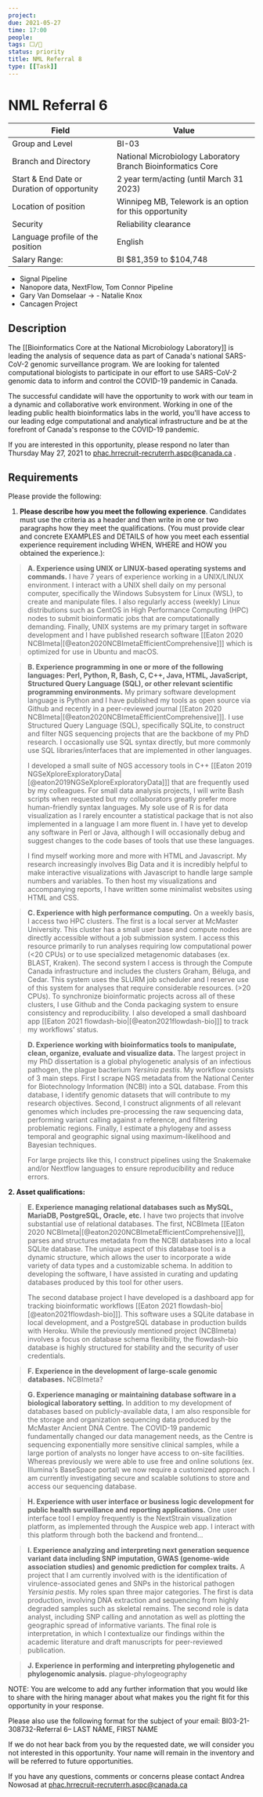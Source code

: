 ```yaml
---
project:
due: 2021-05-27
time: 17:00
people:
tags: ⬜/🧨 
status: priority
title: NML Referral 8
type: [[Task]]
---
```


# NML Referral 6

| Field                                       | Value                                                       |
| ------------------------------------------- | ----------------------------------------------------------- |
| Group and Level                             | BI-03                                                       |
| Branch and Directory                        | National Microbiology Laboratory Branch Bioinformatics Core | 
| Start & End Date or Duration of opportunity | 2 year term/acting (until March 31 2023)                    |
| Location of position                        | Winnipeg MB, Telework is an option for this opportunity                                                 |
| Security                                    | Reliability clearance                                       |
| Language profile of the position            | English                                                     |
| Salary Range:                               | BI $81,359 to $104,748                                      |


- Signal Pipeline
- Nanopore data, NextFlow, Tom Connor Pipeline
- Gary Van Domselaar -> - Natalie Knox
- Cancagen Project

## Description

The [[Bioinformatics Core at the National Microbiology Laboratory]] is leading the analysis of sequence data as part of Canada's national SARS-CoV-2 genomic surveillance program. We are looking for talented computational biologists to participate in our effort to use SARS-CoV-2 genomic data to inform and control the COVID-19 pandemic in Canada.

The successful candidate will have the opportunity to work with our team in a dynamic and collaborative work environment. Working in one of the leading public health bioinformatics labs in the world, you'll have access to our leading edge computational and analytical infrastructure and be at the forefront of Canada's response to the COVID-19 pandemic.

If you are interested in this opportunity, please respond no later than Thursday May 27, 2021 to phac.hrrecruit-recruterrh.aspc@canada.ca . 

## Requirements

Please provide the following:

1. **Please describe how you meet the following experience**. Candidates must use the criteria as a header and then write in one or two paragraphs how they meet the qualifications. (You must provide clear and concrete EXAMPLES and DETAILS of how you meet each essential experience requirement including WHEN, WHERE and HOW you obtained the experience.):

> **A. Experience using UNIX or LINUX-based operating systems and commands.**
> I have 7 years of experience working in a UNIX/LINUX environment. I interact with a UNIX shell daily on my personal computer, specifically the Windows Subsystem for Linux (WSL), to create and manipulate files. I also regularly access (weekly) Linux distributions such as CentOS in High Performance Computing (HPC) nodes to submit bioinformatic jobs that are computationally demanding. Finally, UNIX systems are my primary target in software development and I have published research software [[Eaton 2020 NCBImeta\|[@eaton2020NCBImetaEfficientComprehensive]]] which is optimized for use in Ubuntu and macOS.
> 

> **B. Experience programming in one or more of the following languages: Perl, Python, R, Bash, C, C++, Java, HTML, JavaScript, Structured Query Language (SQL), or other relevant scientific programming environments.**
> My primary software development language is Python and I have published my tools as open source via Github and recently in a peer-reviewed journal [[Eaton 2020 NCBImeta\|[@eaton2020NCBImetaEfficientComprehensive]]]. I use Structured Query Language (SQL), specifically SQLite, to construct and filter NGS sequencing projects that are the backbone of my PhD research. I occasionally use SQL syntax directly, but more commonly use SQL libraries/interfaces that are implemented in other languages.
> 
>   I developed a small suite of NGS accessory tools in C++ [[Eaton 2019 NGSeXploreExploratoryData\|[@eaton2019NGSeXploreExploratoryData]]] that are frequently used by my colleagues. For small data analysis projects, I will write Bash scripts when requested but my collaborators greatly prefer more human-friendly syntax languages. My sole use of R is for data visualization as I rarely encounter a statistical package that is not also implemented in a language I am more fluent in. I have yet to develop any software in Perl or Java, although I will occasionally debug and suggest changes to the code bases of tools that use these languages.
> 
> I find myself working more and more with HTML and Javascript. My research increasingly involves Big Data and it is incredibly helpful to make interactive visualizations with Javascript to handle large sample numbers and variables. To then host my visualizations and accompanying reports, I have written some minimalist websites using HTML and CSS.


> **C. Experience with high performance computing.**
> On a weekly basis, I access two HPC clusters. The first is a local server at McMaster University. This cluster has a small user base and compute nodes are directly accessible without a job submission system. I access this resource primarily to run analyses requiring low computational power (<20 CPUs) or to use specialized metagenomic databases (ex. BLAST, Kraken). The second system I access is through the Compute Canada infrastructure and includes the clusters Graham, Béluga, and Cedar. This system uses the SLURM job scheduler and I reserve use of this system for analyses that require considerable resources. (>20 CPUs). To synchronize bioinformatic projects across all of these clusters, I use Github and the Conda packaging system to ensure consistency and reproducibility. I also developed a small dashboard app [[Eaton 2021 flowdash-bio\|[@eaton2021flowdash-bio]]] to track my workflows' status.

>**D. Experience working with bioinformatics tools to manipulate, clean, organize, evaluate and visualize data.**
> The largest project in my PhD dissertation is a global phylogenetic analysis of an infectious pathogen, the plague bacterium *Yersinia pestis*. My workflow consists of 3 main steps. First I scrape NGS metadata from the National Center for Biotechnology Information (NCBI) into a SQL database. From this database, I identify genomic datasets that will contribute to my research objectives. Second, I construct alignments of all relevant genomes which includes pre-processing the raw sequencing data, performing variant calling against a reference, and filtering problematic regions. Finally, I estimate a phylogeny and assess temporal and geographic signal using maximum-likelihood and Bayesian techniques.
>
> For large projects like this, I construct pipelines using the Snakemake and/or Nextflow languages to ensure reproducibility and reduce errors.


**2. Asset qualifications:**

> **E. Experience managing relational databases such as MySQL, MariaDB, PostgreSQL, Oracle, etc.**
> I have two projects that involve substantial use of relational databases. The first, NCBImeta [[Eaton 2020 NCBImeta\|[@eaton2020NCBImetaEfficientComprehensive]]], parses and structures metadata from the NCBI databases into a local SQLite database. The unique aspect of this database tool is a dynamic structure, which allows the user to incorporate a wide variety of data types and a customizable schema. In addition to developing the software, I have assisted in curating and updating databases produced by this tool for other users.
> 
> The second database project I have developed is a dashboard app for tracking bioinformatic workflows [[Eaton 2021 flowdash-bio\|[@eaton2021flowdash-bio]]]. This software uses a SQLite database in local development, and a PostgreSQL database in production builds with Heroku. While the previously mentioned project (NCBImeta) involves a focus on database schema flexibility, the flowdash-bio database is highly structured for stability and the security of user credentials.

> **F. Experience in the development of large-scale genomic databases.**
> NCBImeta?

> **G. Experience managing or maintaining database software in a biological laboratory setting.**
> In addition to my development of databases based on publicly-available data, I am also responsible for the storage and organization sequencing data produced by the McMaster Ancient DNA Centre. The COVID-19 pandemic fundamentally changed our data management needs, as the Centre is sequencing exponentially more sensitive clinical samples, while a large portion of analysts no longer have access to on-site facilities. Whereas previously we were able to use free and online solutions (ex. Illumina's BaseSpace portal) we now require a customized approach. I am currently investigating secure and scalable solutions to store and access our sequencing database.


> **H. Experience with user interface or business logic development for public health surveillance and reporting applications.**
> One user interface tool I employ frequently is the NextStrain visualization platform, as implemented through the Auspice web app. I interact with this platform through both the backend  and frontend...

> **I. Experience analyzing and interpreting next generation sequence variant data including SNP imputation, GWAS (genome-wide association studies) and genomic prediction for complex traits.**
> A project that I am currently involved with is the identification of virulence-associated genes and SNPs in the historical pathogen *Yersinia pestis*. My roles span three major categories. The first is data production, involving DNA extraction and sequencing from highly degraded samples such as skeletal remains. The second role is data analyst, including SNP calling and annotation as well as plotting the geographic spread of informative variants. The final role is interpretation, in which I contextualize our findings within the academic literature and draft manuscripts for peer-reviewed publication.

> **J. Experience in performing and interpreting phylogenetic and phylogenomic analysis.**
> plague-phylogeography

NOTE: You are welcome to add any further information that you would like to share with the hiring manager about what makes you the right fit for this opportunity in your response.

 

Please also use the following format for the subject of your email: BI03-21-308732-Referral 6– LAST NAME, FIRST NAME

 

If we do not hear back from you by the requested date, we will consider you not interested in this opportunity.  Your name will remain in the inventory and will be referred to future opportunities.

 

If you have any questions, comments or concerns please contact Andrea Nowosad at phac.hrrecruit-recruterrh.aspc@canada.ca